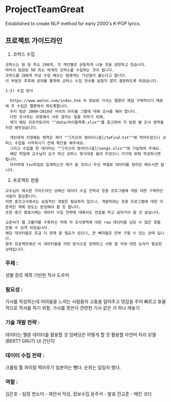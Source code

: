 # ProjectTeamGreat
Established to create NLP method for early 2000's K-POP lyrics.

## 프로젝트 가이드라인

  1) 코퍼스 수집

    코퍼스는 팀 당 최소 200개, 각 개인별로 균등하게 나눌 것을 권장하고 있습니다. 
    따라서 팀원당 50 최소 여개의 코퍼스를 수집하는 것이 됩니다.
    코퍼스를 200개 이상 수집 해오는 팀에게는 가산점이 붙는다고 합니다.
    이 부분은 추후에 상의를 통하여 코퍼스 수집 갯수를 늘릴지 말지 결정하도록 하겠습니다.
  
    1-2) 수집 방식
    
      https://www.melon.com/index.htm 곡 정보와 가사는 멜론이 제일 구체적이기 때문에 주 수집은 멜론에서 하도록합니다.
      우리 팀은 2000~2010년 사이의 아이돌 그룹에 대해 조사를 해야 합니다.
      다만 조사하는 과정에서 서로 겹치는 일을 피하기 위해,
      제가 해당 리포지토리의 ""data/아이돌목록.xlsx""를 참고하여 각 팀원 별 조사 영역을 지정 해두었습니다.
    
      개인에게 지정해둔 영역은 제가 ""[자신의 영어이니셜]/toFind.txt""에 적어두었으니 코퍼스 수집을 시작하시기 전에 확인을 해주세요.
      그리고 수집을 한 데이터는 ""[자신의 영어이니셜]/songs.xlsx""에 기입하여 주세요.
      해당 파일에 교수님이 요구 하신 코퍼스 형식대로 올려 두었으니 거기에 맞춰 작성하시면 됩니다.
      마지막에 tsv파일로 집계하는건 제가 할 것이니 우선 엑셀로 데이터를 정리만 해두시면 됩니다.
    
  2) 프로젝트 현황
  
    교수님이 제시한 가이드라인 상에선 데이터 수집 전략과 응용 프로그램에 개발 대한 구체적인 서술이 필요합니다.
    이번 중간고사에서는 실질적인 개발은 필요하지 않으나, 개발하려는 응용 프로그램에 대한 이론적인 계획 정도는 완성해야 할 듯 합니다.
    또한 중간 발표시에는 데이터 수집 전략에 대해서도 언급을 하고 넘어가야 될 것 같습니다.
    
    교준씨가 웹 크롤러를 구축하신 덕에 각 조사영역에 대한 raw 데이터들 상당 수 많은 양을 얻을 수 있게 되었습니다.
    해당 데이터들은 조금 더 정제 할 필요가 있으나, 큰 뼈대들은 전부 구할 수 있는 상태 입니다.
    향후 프로젝트에선 이 데이터들을 어떤 방식으로 정제하고 사용 할 지에 대한 논의가 필요한 상태입니다.
  

### 주제 : 
성별 장르 제목 기반한 작사 도우미

### 필요성 : 
가사를 작성하는데 어려움을 느끼는 사람들의 고충을 덜어주고 
영감을 주어 빠르고 효율적으로 작사를 하기 위함.
가사를 못쓴다 관련한 기사 같은 거 하나 껴놓기

### 기술 개발 전략 : 
데이터는 멜론 데이터를 활용할 것 
임베딩은 어떻게 할 것
활용할 자연어 처리 모델 (BERT? GRU?)
UI 간단히

### 데이터 수집 전략 :
크롤링 툴 파이참 찍어주기
일본어는 뺐다.
순위는 일일히 했다.

### 역할 :
김은호 - 팀장
현소미 - 제안서 작성, 정보수집
윤주석 - 발표
진교준 - 메인 코더

